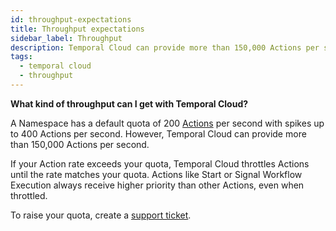 ```yaml
---
id: throughput-expectations
title: Throughput expectations
sidebar_label: Throughput
description: Temporal Cloud can provide more than 150,000 Actions per second.
tags:
  - temporal cloud
  - throughput
---
```


**What kind of throughput can I get with Temporal Cloud?**

A Namespace has a default quota of 200 [Actions](/cloud/what-is-an-action) per second with spikes up to 400 Actions per second.
However, Temporal Cloud can provide more than 150,000 Actions per second.

If your Action rate exceeds your quota, Temporal Cloud throttles Actions until the rate matches your quota.
Actions like Start or Signal Workflow Execution always receive higher priority than other Actions, even when throttled.

To raise your quota, create a [support ticket](/cloud/support-create-ticket).
